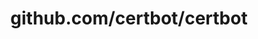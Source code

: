 ---
layout: post
title: github.com/certbot/certbot
categories: link
tags: [انگلیسی, گیت‌هاب, برنامه‌نویسی]
---